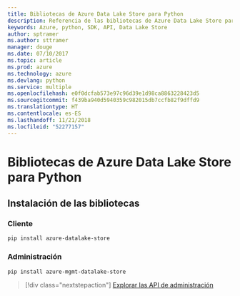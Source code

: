 ```yaml
---
title: Bibliotecas de Azure Data Lake Store para Python
description: Referencia de las bibliotecas de Azure Data Lake Store para Python
keywords: Azure, python, SDK, API, Data Lake Store
author: sptramer
ms.author: sttramer
manager: douge
ms.date: 07/10/2017
ms.topic: article
ms.prod: azure
ms.technology: azure
ms.devlang: python
ms.service: multiple
ms.openlocfilehash: e0f0dcfab573e97c96d39e1d98ca8863228423d5
ms.sourcegitcommit: f439ba940d5940359c982015db7ccfb82f9dffd9
ms.translationtype: HT
ms.contentlocale: es-ES
ms.lasthandoff: 11/21/2018
ms.locfileid: "52277157"
---
```

# <a name="azure-data-lake-store-libraries-for-python"></a>Bibliotecas de Azure Data Lake Store para Python

## <a name="install-the-libraries"></a>Instalación de las bibliotecas
### <a name="client"></a>Cliente

```bash
pip install azure-datalake-store
```

### <a name="management"></a>Administración

```bash
pip install azure-mgmt-datalake-store
```
> [!div class="nextstepaction"]
> [Explorar las API de administración](/python/api/overview/azure/datalakestore/management)